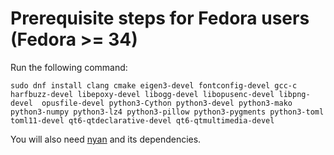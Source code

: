 # Prerequisite steps for Fedora users (Fedora >= 34)

Run the following command:

`sudo dnf install clang cmake eigen3-devel fontconfig-devel gcc-c harfbuzz-devel libepoxy-devel libogg-devel libopusenc-devel libpng-devel  opusfile-devel python3-Cython python3-devel python3-mako python3-numpy python3-lz4 python3-pillow python3-pygments python3-toml toml11-devel qt6-qtdeclarative-devel qt6-qtmultimedia-devel`

You will also need [nyan](https://github.com/SFTtech/nyan/blob/master/doc/building.md) and its dependencies.
